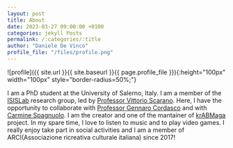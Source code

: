 ```yaml
---
layout: post
title: About
date: 2023-03-27 09:00:00 +0100
categories: jekyll Posts
permalink: /:categories/:title
author: "Daniele De Vinco"
profile_file: "/files/profile.png"
---
```


<!-- ## About me   -->
![profile]({{ site.url }}{{ site.baseurl }}{{ page.profile_file }}){:height="100px" width="100px" style="border-radius=50%;"}

I am a PhD student at the University of Salerno, Italy. I am a member of the [ISISLab](https://isislab.unisa.it/) research group, led by [Professor Vittorio Scarano](https://docenti.unisa.it/001717/home). 
Here, I have the opportunity to collaborate with [Professor Gennaro Cordasco](https://sites.google.com/site/cordasco/) and with [Carmine Spagnuolo](https://spagnuolocarmine.github.io/). 
I am the creator and one of the mantainer of [krABMaga](https://krabmaga.github.io/) project.
In my spare time, I love to listen to music and to play video games. 
I really enjoy take part in social activities and I am a member of ARCI(Associazione ricreativa culturale italiana) since 2017!
